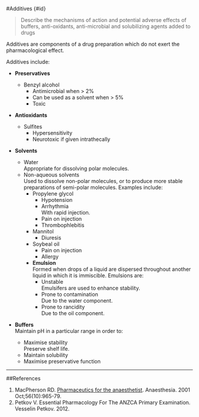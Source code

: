 #Additives {#id}
> Describe the mechanisms of action and potential adverse effects of buffers, anti-oxidants, anti-microbial and solubilizing agents added to drugs

Additives are components of a drug preparation which do not exert the pharmacological effect.

Additives include:
* **Preservatives**
    * Benzyl alcohol
        * Antimicrobial when > 2%
        * Can be used as a solvent when > 5%
        * Toxic


* **Antioxidants**  
    * Sulfites
        * Hypersensitivity
        * Neurotoxic if given intrathecally


* **Solvents**
    * Water  
    Appropriate for dissolving polar molecules.
    * Non-aqueous solvents  
    Used to dissolve non-polar molecules, or to produce more stable preparations of semi-polar molecules. Examples include:
        * Propylene glycol
            * Hypotension
            * Arrhythmia  
            With rapid injection.
            * Pain on injection
            * Thrombophlebitis
        * Mannitol
            * Diuresis
        * Soybeal oil
            * Pain on injection
            * Allergy
        * **Emulsion**  
        Formed when drops of a liquid are dispersed throughout another liquid in which it is immiscible. Emulsions are:
            * Unstable  
            Emulsifers are used to enhance stability.
            * Prone to contamination  
            Due to the water component.
            * Prone to rancidity  
            Due to the oil component.


* **Buffers**  
Maintain pH in a particular range in order to:
    * Maximise stability  
    Preserve shelf life.
    * Maintain solubility
    * Maximise preservative function



---
##References
1. MacPherson RD. [Pharmaceutics for the anaesthetist](https://www.ncbi.nlm.nih.gov/pubmed/11576099). Anaesthesia. 2001 Oct;56(10):965-79. 
2. Petkov V. Essential Pharmacology For The ANZCA Primary Examination. Vesselin Petkov. 2012.
